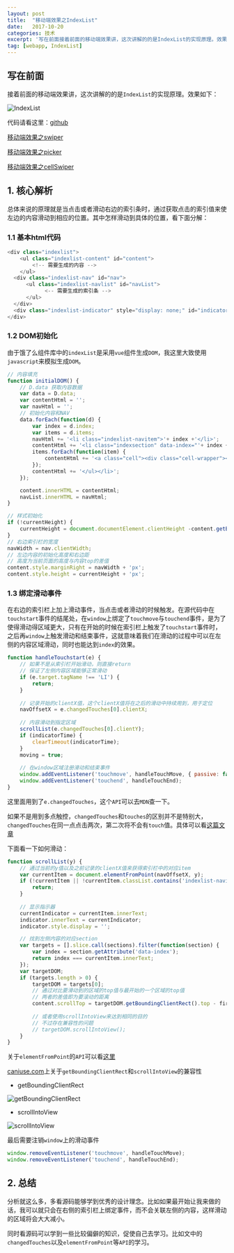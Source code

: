 ```yaml
---
layout: post
title:  "移动端效果之IndexList"
date:   2017-10-20
categories: 技术
excerpt: '写在前面接着前面的移动端效果讲，这次讲解的的是IndexList的实现原理。效果如下：代码请看这里：github移动端效果之swiper移动端效果之picker移动端效果之cellSwiper1. 核心解析总体来说的原理就是当点击或者滑动右边的索引条时，通过获取点击的索引值来使左边的内容滑动到相应的位置。其中怎样滑动到具体的位置，看下面分解：1.1 基本html代码div class="index'
tag: [webapp, IndexList]
---
```


## 写在前面

接着前面的移动端效果讲，这次讲解的的是`IndexList`的实现原理。效果如下：

![IndexList](http://img.blog.csdn.net/20171020093538678)

代码请看这里：[github](https://github.com/Rynxiao/mint-ui-learn)

[移动端效果之swiper](http://rynxiao.com/%E6%8A%80%E6%9C%AF/2017/10/09/webapp-swiper.html)

[移动端效果之picker](http://rynxiao.com/%E6%8A%80%E6%9C%AF/2017/10/10/webapp-picker.html)

[移动端效果之cellSwiper](http://rynxiao.com/%E6%8A%80%E6%9C%AF/2017/10/13/webapp-cellSwiper.html)

## 1. 核心解析

总体来说的原理就是当点击或者滑动右边的索引条时，通过获取点击的索引值来使左边的内容滑动到相应的位置。其中怎样滑动到具体的位置，看下面分解：

### 1.1 基本html代码

```javascript
<div class="indexlist">
    <ul class="indexlist-content" id="content">
        <!-- 需要生成的内容 -->
    </ul>
  <div class="indexlist-nav" id="nav">
      <ul class="indexlist-navlist" id="navList">
            <-- 需要生成的索引条 -->
      </ul>
  </div>
  <div class="indexlist-indicator" style="display: none;" id="indicator"></div>
</div>
```

### 1.2 DOM初始化

由于饿了么组件库中的`indexList`是采用`vue`组件生成`DOM`，我这里大致使用`javascript`来模拟生成`DOM`。

```javascript
// 内容填充
function initialDOM() {
    // D.data 获取内容数据
    var data = D.data;
    var contentHtml = '';
    var navHtml = '';
    // 初始化内容和NAV
    data.forEach(function(d) {
        var index = d.index;
        var items = d.items;
        navHtml += '<li class="indexlist-navitem">'+ index +'</li>';
        contentHtml += '<li class="indexsection" data-index="'+ index +'"><p class="indexsection-index">'+ index +'</p><ul>';
        items.forEach(function(item) {
            contentHtml += '<a class="cell"><div class="cell-wrapper"><div class="cell-title"><span class="cell-text">'+ item +'</span></div></div></a>';
        });
        contentHtml += '</ul></li>';
    });

    content.innerHTML = contentHtml;
    navList.innerHTML = navHtml;
}

// 样式初始化
if (!currentHeight) {
    currentHeight = document.documentElement.clientHeight -content.getBoundingClientRect().top;
}
// 右边索引栏的宽度
navWidth = nav.clientWidth;
// 左边内容的初始化高度和右边距
// 高度为当前页面的高度与内容top的差值
content.style.marginRight = navWidth + 'px';
content.style.height = currentHeight + 'px';
```

### 1.3 绑定滑动事件

在右边的索引栏上加上滑动事件，当点击或者滑动的时候触发。在源代码中在`touchstart`事件的结尾处，在`window`上绑定了`touchmove`与`touchend`事件，是为了使得滑动得区域更大，只有在开始的时候在索引栏上触发了`touchstart`事件时，之后再`window`上触发滑动和结束事件，这就意味着我们在滑动的过程中可以在左侧的内容区域滑动，同时也能达到`index`的效果。

```javascript
function handleTouchstart(e) {
    // 如果不是从索引栏开始滑动，则直接return
    // 保证了左侧内容区域能够正常滑动
    if (e.target.tagName !== 'LI') {
        return;
    }
  
    // 记录开始的clientX值，这个clientX值将在之后的滑动中持续用到，用于定位
    navOffsetX = e.changedTouches[0].clientX;
  
    // 内容滑动到指定区域
    scrollList(e.changedTouches[0].clientY);
    if (indicatorTime) {
        clearTimeout(indicatorTime);
    }
    moving = true;
    
    // 在window区域注册滑动和结束事件
    window.addEventListener('touchmove', handleTouchMove, { passive: false });
    window.addEventListener('touchend', handleTouchEnd);
}
```

这里面用到了`e.changedTouches`，这个`API`可以去`MDN`查一下。

如果不是用到多点触控，`changedTouches`和`touches`的区别并不是特别大，`changedTouches`在同一点点击两次，第二次将不会有`touch`值。具体可以看[这篇文章](http://www.feelcss.com/touchevent.html)

下面看一下如何滑动：

```javascript
function scrollList(y) {
    // 通过当前的y值以及之前记录的clientX值来获得索引栏中的对应item
    var currentItem = document.elementFromPoint(navOffsetX, y);
    if (!currentItem || !currentItem.classList.contains('indexlist-navitem')) {
        return;
    }
  
    // 显示指示器
    currentIndicator = currentItem.innerText;
    indicator.innerText = currentIndicator;
    indicator.style.display = '';

    // 找到左侧内容的对应section
    var targets = [].slice.call(sections).filter(function(section) { 
        var index = section.getAttribute('data-index');
        return index === currentItem.innerText;
    });
    var targetDOM;
    if (targets.length > 0) {
        targetDOM = targets[0];
        // 通过对比要滑动到的区域的top值与最开始的一个区域的top值
        // 两者的差值即为要滚动的距离
        content.scrollTop = targetDOM.getBoundingClientRect().top - firstSection.getBoundingClientRect().top;
      
        // 或者使用scrollIntoView来达到相同的目的
        // 不过存在兼容性的问题
        // targetDOM.scrollIntoView();
    }
}
```

关于`elementFromPoint`的`API`可以看[这里](https://developer.mozilla.org/en-US/docs/Web/API/Document/elementFromPoint)

[caniuse.com](caniuse.com)上关于`getBoundingClientRect`和`scrollIntoView`的兼容性

- getBoundingClientRect

![getBoundingClientRect](http://img.blog.csdn.net/20171020093630313)

- scrollIntoView

![scrollIntoView](http://img.blog.csdn.net/20171020093714032)

最后需要注销`window`上的滑动事件

```javascript
window.removeEventListener('touchmove', handleTouchMove);
window.removeEventListener('touchend', handleTouchEnd);
```

## 2. 总结

分析就这么多，多看源码能够学到优秀的设计理念。比如如果最开始让我来做的话，我可以就只会在右侧的索引栏上绑定事件，而不会关联左侧的内容，这样滑动的区域将会大大减小。

同时看源码可以学到一些比较偏僻的知识，促使自己去学习。比如文中的`changedTouches`以及`elementFromPoint`等`API`的学习。



